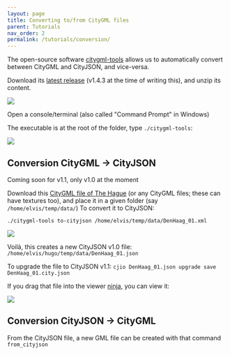 ```yaml
---
layout: page
title: Converting to/from CityGML files
parent: Tutorials
nav_order: 2
permalink: /tutorials/conversion/
---
```


The open-source software [citygml-tools](https://github.com/citygml4j/citygml-tools) allows us to automatically convert between CityGML and CityJSON, and vice-versa. 

Download its [latest release](https://github.com/citygml4j/citygml-tools/releases) (v1.4.3 at the time of writing this), and unzip its content.

![](../files/c-download.png)

Open a console/terminal (also called "Command Prompt" in Windows)

The executable is at the root of the folder, type `./citygml-tools`:

![](../files/c-help.png)




## Conversion CityGML -> CityJSON

<span class="label label-yellow">Coming soon for v1.1, only v1.0 at the moment</span>

Download this [CityGML file of The Hague](https://3d.bk.tudelft.nl/opendata/cityjson/citygml/DenHaag_01.xml) (or any CityGML files; these can have textures too), and place it in a given folder (say `/home/elvis/temp/data/`)
To convert it to CityJSON:

```
./citygml-tools to-cityjson /home/elvis/temp/data/DenHaag_01.xml
```

![](../files/c-tocityjson.png)

Voilà, this creates a new CityJSON v1.0 file: `/home/elvis/hugo/temp/data/DenHaag_01.json`

To upgrade the file to CityJSON v1.1: `cjio DenHaag_01.json upgrade save DenHaag_01.city.json`

If you drag that file into the viewer [ninja](https://ninja.cityjson.org/), you can view it:

![](../files/c-ninja.png)


## Conversion CityJSON -> CityGML

From the CityJSON file, a new GML file can be created with that command `from_cityjson`



